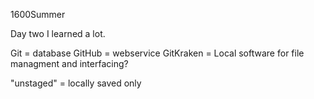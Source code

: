 1600Summer

Day two I learned a lot.

Git = database
GitHub = webservice
GitKraken = Local software for file managment and interfacing?

"unstaged" = locally saved only
